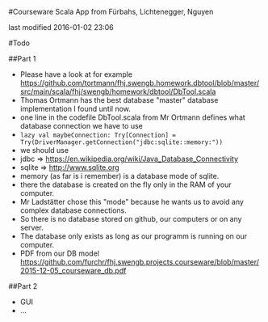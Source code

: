 #Courseware Scala App from Fürbahs, Lichtenegger, Nguyen

last modified 2016-01-02 23:06

#Todo

##Part 1

- Please have a look at for example https://github.com/tortmann/fhj.swengb.homework.dbtool/blob/master/src/main/scala/fhj/swengb/homework/dbtool/DbTool.scala
 - Thomas Ortmann has the best database "master" database implementation I found until now.
  - one line in the codefile DbTool.scala from Mr Ortmann defines what database connection we have to use
  - `lazy val maybeConnection: Try[Connection] = Try(DriverManager.getConnection("jdbc:sqlite::memory:"))`
- we should use
 - jdbc => https://en.wikipedia.org/wiki/Java_Database_Connectivity
 - sqlite => http://www.sqlite.org
  - memory (as far is i remember) is a database mode of sqlite.
  - there the database is created on the fly only in the RAM of your computer.
  - Mr Ladstätter chose this "mode" because he wants us to avoid any complex database connections.
  - So there is no database stored on github, our computers or on any server.
  - The database only exists as long as our programm is running on our computer.
  - PDF from our DB model https://github.com/furchr/fhj.swengb.projects.courseware/blob/master/2015-12-05_courseware_db.pdf

##Part 2

- GUI
- ...
